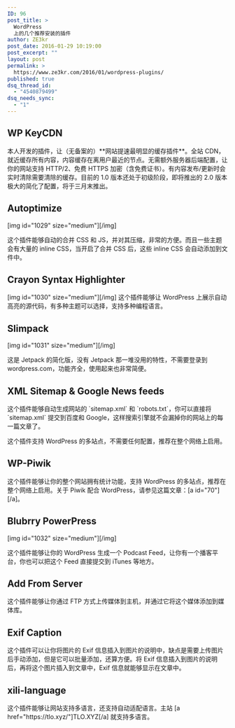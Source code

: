```yaml
---
ID: 96
post_title: >
  WordPress
  上的几个推荐安装的插件
author: ZE3kr
post_date: 2016-01-29 10:19:00
post_excerpt: ""
layout: post
permalink: >
  https://www.ze3kr.com/2016/01/wordpress-plugins/
published: true
dsq_thread_id:
  - "4540879499"
dsq_needs_sync:
  - "1"
---
```

<h2>WP KeyCDN</h2>
本人开发的插件，让（无备案的）**网站提速最明显的缓存插件**。全站 CDN，就近缓存所有内容，内容缓存在离用户最近的节点。无需额外服务器后端配置，让你的网站支持 HTTP/2、免费 HTTPS 加密（含免费证书）。有内容发布/更新时会实时清除需要清除的缓存。目前的 1.0 版本还处于初级阶段，即将推出的 2.0 版本极大的简化了配置，将于三月末推出。
<h2>Autoptimize</h2>
[img id="1029" size="medium"][/img]

这个插件能够自动的合并 CSS 和 JS，并对其压缩，非常<!--more-->的方便。而且一些主题会有大量的 inline CSS，当开启了合并 CSS 后，这些 inline CSS 会自动添加到文件中。
<h2>Crayon Syntax Highlighter</h2>
[img id="1030" size="medium"][/img]
这个插件能够让 WordPress 上展示自动高亮的源代码，有多种主题可以选择，支持多种编程语言。
<h2>Slimpack</h2>
[img id="1031" size="medium"][/img]

这是 Jetpack 的简化版，没有 Jetpack 那一堆没用的特性，不需要登录到 wordpress.com，功能齐全，使用起来也非常简便。
<h2>XML Sitemap &amp; Google News feeds</h2>
这个插件能够自动生成网站的 `sitemap.xml` 和 `robots.txt`，你可以直接将 `sitemap.xml` 提交到百度和 Google，这样搜索引擎就不会漏掉你的网站上的每一篇文章了。

这个插件支持 WordPress 的多站点，不需要任何配置，推荐在整个网络上启用。
<h2>WP-Piwik</h2>
这个插件能够让你的整个网站拥有统计功能，支持 WordPress 的多站点，推荐在整个网络上启用。关于 Piwik 配合 WordPress，请参见这篇文章：[a id="70"][/a]。
<h2>Blubrry PowerPress</h2>
[img id="1032" size="medium"][/img]

这个插件能够让你的 WordPress 生成一个 Podcast Feed，让你有一个播客平台，你也可以把这个 Feed 直接提交到 iTunes 等地方。
<h2>Add From Server</h2>
这个插件能够让你通过 FTP 方式上传媒体到主机，并通过它将这个媒体添加到媒体库。
<h2>Exif Caption</h2>
这个插件可以让你将图片的 Exif 信息插入到图片的说明中，缺点是需要上传图片后手动添加，但是它可以批量添加，还算方便。将 Exif 信息插入到图片的说明后，再将这个图片插入到文章中，Exif 信息就能够显示在文章中。
<h2>xili-language</h2>
这个插件能够让网站支持多语言，还支持自动适配语言。主站 [a href="https://tlo.xyz/"]TLO.XYZ[/a] 就支持多语言。
